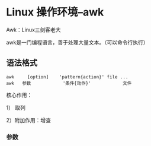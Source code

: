  # Linux 操作环境–awk

Awk：Linux三剑客老大

awk是一门编程语言，善于处理大量文本。（可以命令行执行）

## 语法格式

```shell
awk 	[option]	'pattern{action}' file ...
awk   参数			'条件{动作}' 			文件
```

核心作用：

1） 取列

2）附加作用：增查

### 参数

